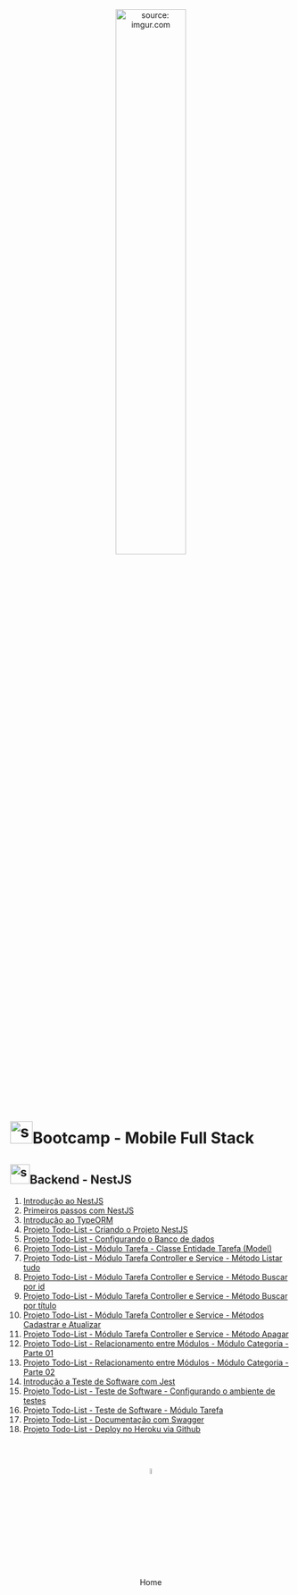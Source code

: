 <div align="center">
    <img src="https://i.imgur.com/icgjsRQ.png" title="source: imgur.com" width="50%"/>
</div>
<h1><img src="https://i.imgur.com/4NKcSiD.png" title="source: imgur.com" width="40px"/>Bootcamp - Mobile Full Stack </h1>

<h2><img src="https://i.imgur.com/O6PILGE.png" title="source: imgur.com" width="35px"/>Backend - NestJS</h2>

1. <a href="01.md" >Introdução ao NestJS</a>
2. <a href="02.md" >Primeiros passos com NestJS </a>
3. <a href="03.md" >Introdução ao TypeORM</a>
4. <a href="04.md" >Projeto Todo-List - Criando o Projeto NestJS</a>
5. <a href="06.md" >Projeto Todo-List - Configurando o Banco de dados</a>
6. <a href="05.md" >Projeto Todo-List - Módulo Tarefa - Classe Entidade Tarefa (Model)</a>
7. <a href="07.md" >Projeto Todo-List - Módulo Tarefa Controller e Service - Método Listar tudo</a>
8. <a href="08.md" >Projeto Todo-List - Módulo Tarefa Controller e Service - Método Buscar por id</a>
9. <a href="09.md" >Projeto Todo-List - Módulo Tarefa Controller e Service - Método Buscar por título</a>
10. <a href="10.md" >Projeto Todo-List - Módulo Tarefa Controller e Service - Métodos Cadastrar e Atualizar</a>
11. <a href="11.md" >Projeto Todo-List - Módulo Tarefa Controller e Service - Método Apagar</a>
12. <a href="12.md" >Projeto Todo-List - Relacionamento entre Módulos - Módulo Categoria - Parte 01</a>
13. <a href="13.md" >Projeto Todo-List - Relacionamento entre Módulos - Módulo Categoria - Parte 02</a>
14. <a href="18.md" >Introdução a Teste de Software com Jest</a>
19. <a href="19.md" >Projeto Todo-List - Teste de Software - Configurando o ambiente de testes</a>
20. <a href="21.md" >Projeto Todo-List - Teste de Software - Módulo Tarefa</a>
22. <a href="22.md" >Projeto Todo-List - Documentação com Swagger</a>
23. <a href="23.md" >Projeto Todo-List - Deploy no Heroku via Github</a>

<br /><br />
	

<div align="center"><a href="../README.md"><img src="https://i.imgur.com/kfHCxif.png" title="source: imgur.com" width="5%"/></a></div>
<div align="center">Home</div>
